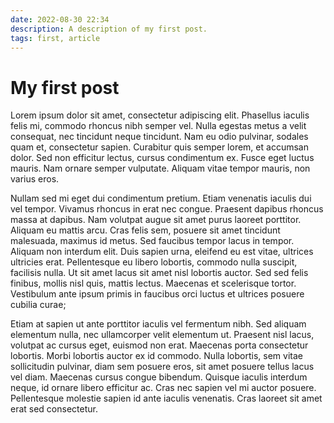 ```yaml
---
date: 2022-08-30 22:34
description: A description of my first post.
tags: first, article
---
```

# My first post

Lorem ipsum dolor sit amet, consectetur adipiscing elit. Phasellus iaculis felis mi, commodo rhoncus nibh semper vel. Nulla egestas metus a velit consequat, nec tincidunt neque tincidunt. Nam eu odio pulvinar, sodales quam et, consectetur sapien. Curabitur quis semper lorem, et accumsan dolor. Sed non efficitur lectus, cursus condimentum ex. Fusce eget luctus mauris. Nam ornare semper vulputate. Aliquam vitae tempor mauris, non varius eros.

Nullam sed mi eget dui condimentum pretium. Etiam venenatis iaculis dui vel tempor. Vivamus rhoncus in erat nec congue. Praesent dapibus rhoncus massa at dapibus. Nam volutpat augue sit amet purus laoreet porttitor. Aliquam eu mattis arcu. Cras felis sem, posuere sit amet tincidunt malesuada, maximus id metus. Sed faucibus tempor lacus in tempor. Aliquam non interdum elit. Duis sapien urna, eleifend eu est vitae, ultrices ultricies erat. Pellentesque eu libero lobortis, commodo nulla suscipit, facilisis nulla. Ut sit amet lacus sit amet nisl lobortis auctor. Sed sed felis finibus, mollis nisl quis, mattis lectus. Maecenas et scelerisque tortor. Vestibulum ante ipsum primis in faucibus orci luctus et ultrices posuere cubilia curae;

Etiam at sapien ut ante porttitor iaculis vel fermentum nibh. Sed aliquam elementum nulla, nec ullamcorper velit elementum ut. Praesent nisl lacus, volutpat ac cursus eget, euismod non erat. Maecenas porta consectetur lobortis. Morbi lobortis auctor ex id commodo. Nulla lobortis, sem vitae sollicitudin pulvinar, diam sem posuere eros, sit amet posuere tellus lacus vel diam. Maecenas cursus congue bibendum. Quisque iaculis interdum neque, id ornare libero efficitur ac. Cras nec sapien vel mi auctor posuere. Pellentesque molestie sapien id ante iaculis venenatis. Cras laoreet sit amet erat sed consectetur.
